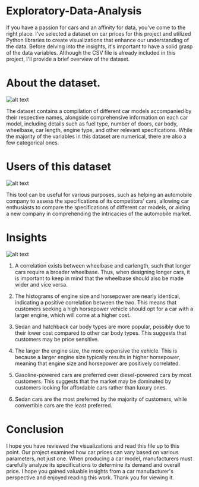 # Exploratory-Data-Analysis

If you have a passion for cars and an affinity for data, you've come to the right place. I've selected a dataset on car prices for this project and utilized Python libraries to create visualizations that enhance our understanding of the data. Before delving into the insights, it's important to have a solid grasp of the data variables. Although the CSV file is already included in this project, I'll provide a brief overview of the dataset.

# About the dataset.

![alt text](https://th.bing.com/th/id/OIP.IJZCtEWDNVRwqH6fctIFjwHaFj?pid=ImgDet&rs=1)

The dataset contains a compilation of different car models accompanied by their respective names, alongside comprehensive information on each car model, including details such as fuel type, number of doors, car body, wheelbase, car length, engine type, and other relevant specifications. While the majority of the variables in this dataset are numerical, there are also a few categorical ones.

# Users of this dataset

![alt text](https://images.onlinelabels.com/images/clip-art/oksmith/Male%20Computer%20User-295844.png)

This tool can be useful for various purposes, such as helping an automobile company to assess the specifications of its competitors' cars, allowing car enthusiasts to compare the specifications of different car models, or aiding a new company in comprehending the intricacies of the automobile market.

# Insights

![alt text](https://cdn.dribbble.com/users/62691/screenshots/2223139/dribbble.gif)

1. A correlation exists between wheelbase and carlength, such that longer cars require a broader wheelbase. Thus, when designing longer cars, it is important to keep in mind that the wheelbase should also be made wider and vice versa.

2. The histograms of engine size and horsepower are nearly identical, indicating a positive correlation between the two. This means that customers seeking a high horsepower vehicle should opt for a car with a larger engine, which will come at a higher cost.

3. Sedan and hatchback car body types are more popular, possibly due to their lower cost compared to other car body types. This suggests that customers may be price sensitive.

4. The larger the engine size, the more expensive the vehicle. This is because a larger engine size typically results in higher horsepower, meaning that engine size and horsepower are positively correlated.

5. Gasoline-powered cars are preferred over diesel-powered cars by most customers. This suggests that the market may be dominated by customers looking for affordable cars rather than luxury ones.

6. Sedan cars are the most preferred by the majority of customers, while convertible cars are the least preferred.

# Conclusion 

I hope you have reviewed the visualizations and read this file up to this point. Our project examined how car prices can vary based on various parameters, not just one. When producing a car model, manufacturers must carefully analyze its specifications to determine its demand and overall price. I hope you gained valuable insights from a car manufacturer's perspective and enjoyed reading this work. Thank you for viewing it.

